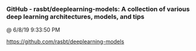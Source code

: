 ﻿

### GitHub - rasbt/deeplearning-models: A collection of various deep learning architectures, models, and tips
@ 6/8/19 9:33:50 PM

https://github.com/rasbt/deeplearning-models

